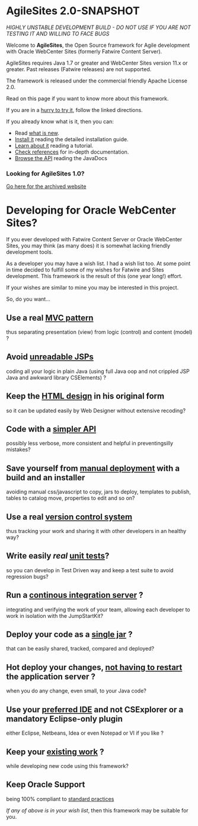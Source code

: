 #  AgileSites 2.0-SNAPSHOT

*HIGHLY UNSTABLE DEVELOPMENT BUILD - DO NOT USE IF YOU ARE NOT TESTING IT AND WILLING TO FACE BUGS*


Welcome to **AgileSites**, the Open Source framework for Agile development with Oracle WebCenter Sites (formerly Fatwire Content Server).

AgileSites requires Java 1.7 or greater and WebCenter Sites version 11.x or greater. 
Past releases (Fatwire releases) are not supported.
 
The framework is released under the commercial friendly Apache License 2.0.

Read on this page if you want to know more about this framework.

If you are in a [hurry to try it](http://www.agilesites.org/reference/QuickStart.html), follow the linked directions. 

If you already know what is it, then you can:

- Read [what is new](http://www.agilesites.org/releases.html).
- [Install it](http://www.agilesites.org/install.html) reading the detailed installation guide.
- [Learn about it](http://www.agilesites.org/tutorial.html) reading a tutorial.
- [Check references](http://www.agilesites.org/reference.html) for in-depth documentation.
- [Browse the API](http://www.agilesites.org/javadoc/) reading the JavaDocs

### Looking for AgileSites 1.0?
[Go here for the archived website](http://www.agilesites.org/1.0/)

# Developing for Oracle WebCenter Sites?

If you ever developed with Fatwire Content Server or Oracle WebCenter Sites, you may think (as many does) it is somewhat lacking friendly development tools.

As a developer you may have a wish list. I had a wish list too. At some point in time decided to fulfill some of my wishes for Fatwire and Sites development. This framework is the result of this (one year long!) effort.

If your wishes are similar to mine  you may be interested in this project. 

So, do you want...

## Use a __real__ [MVC pattern](http://www.agilesites.org/about.html#MVC)  

thus separating presentation (view) from logic (control) and content (model) ?

## Avoid [unreadable JSPs](http://www.agilesites.org/about.html#NoJSP) 

coding all your logic in plain Java (using full Java oop and not crippled JSP Java and awkward library CSElements) ?

## Keep the [HTML design](http://www.agilesites.org/about.html#HTML) in his original form 

so it can be updated easily by Web Designer without extensive recoding?

## Code with a [simpler API](http://www.agilesites.org/about.html#API)

possibly less verbose, more consistent and helpful in preventingsilly mistakes?

## Save yourself from [manual deployment](http://www.agilesites.org/about.html#Deploy) with a build and an installer

avoiding manual css/javascript to copy, jars to deploy, templates to publish, tables to catalog move, properties to edit and so on?

## Use a real [version control system](http://www.agilesites.org/about.html#VCS) 

thus tracking your work and sharing it with other developers in an healthy way?

## Write easily *real* [unit tests](http://www.agilesites.org/about.html#UnitTest)?

so you can develop in Test Driven way and keep a test suite to avoid regression bugs?

## Run a [continous integration server](http://www.agilesites.org/about.html#CI) ?

integrating and verifying the work of your team, allowing each developer to work in isolation with the JumpStartKit?

## Deploy your code as a [single jar](http://www.agilesites.org/about.html#Jar) ?

that can be easily shared, tracked, compared and deployed?

##  Hot deploy your changes, [not having to restart](http://www.agilesites.org/about.html#HotDeploy) the application server ?

when you do any change, even small, to your Java code?

## Use your [preferred IDE](http://www.agilesites.org/about.html#IDE) and not CSExplorer or a mandatory Eclipse-only plugin

either Eclipse, Netbeans, Idea or even Notepad or VI if you like ?

## Keep your [existing work](http://www.agilesites.org/about.html#Compatible) ?

while developing new code using this framework?

## Keep Oracle Support 

being 100% compliant to [standard practices](http://www.agilesites.org/about.html#Support) 

*If any of above is in your wish list*, then this framework may be suitable for you.


